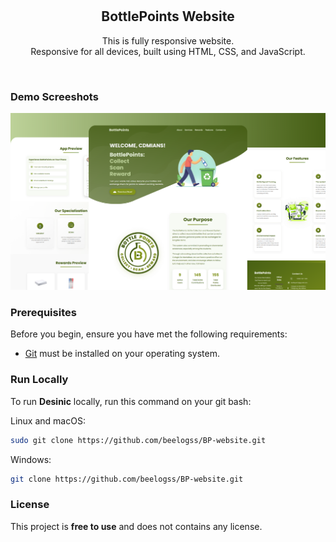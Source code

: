 <div align="center">

  <br />
  <br />

  <h2 align="center">BottlePoints Website</h2>

  This is fully responsive website. <br />Responsive for all devices, built using HTML, CSS, and JavaScript.

</div>

<br />

### Demo Screeshots

![Desinic Desktop Demo](./readme-images/desktop.png "Desktop Demo")

### Prerequisites

Before you begin, ensure you have met the following requirements:

* [Git](https://git-scm.com/downloads "Download Git") must be installed on your operating system.

### Run Locally

To run **Desinic** locally, run this command on your git bash:

Linux and macOS:

```bash
sudo git clone https://github.com/beelogss/BP-website.git
```

Windows:

```bash
git clone https://github.com/beelogss/BP-website.git
```

### License

This project is **free to use** and does not contains any license.
